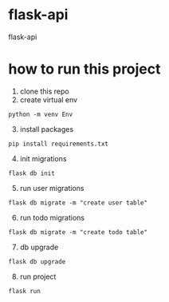 # flask-api
flask-api

# how to run this project
1. clone this repo
2. create virtual env
```
python -m venv Env
```
3. install packages
```
pip install requirements.txt
```
4. init migrations
```
flask db init
```
5. run user migrations
```
flask db migrate -m "create user table"
```
6. run todo migrations
```
flask db migrate -m "create todo table"
```
7. db upgrade 
```
flask db upgrade
```
8. run project
```
flask run
```
